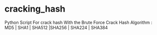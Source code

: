 # cracking_hash
Python Script For crack hash With the Brute Force
Crack Hash Algorithm : MD5 | SHA1 | SHA512 |SHA256 | SHA224 | SHA384
